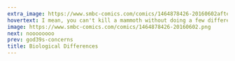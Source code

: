 ```yaml
---
extra_image: https://www.smbc-comics.com/comics/1464878426-20160602after.png
hovertext: I mean, you can't kill a mammoth without doing a few differential equations.
image: https://www.smbc-comics.com/comics/1464878426-20160602.png
next: noooooooo
prev: god39s-concerns
title: Biological Differences
---
```

